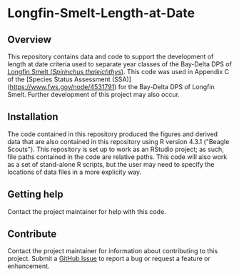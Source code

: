 # Longfin-Smelt-Length-at-Date


## Overview

This repository contains data and code to support the development of length at date criteria used to separate year classes of the Bay-Delta DPS of [Longfin Smelt (*Spirinchus thaleichthys*)](https://www.fws.gov/species/longfin-smelt-spirinchus-thaleichthys). This code was used in Appendix C of the [Species Status Assessment (SSA)] (https://www.fws.gov/node/4531791) for the Bay-Delta DPS of Longfin Smelt. Further development of this project may also occur.


## Installation

The code contained in this repository produced the figures and derived data that are also contained in this repository using R version 4.3.1 ("Beagle Scouts").
This repository is set up to work as an RStudio project; as such, file paths contained in the code are relative paths. This code will also work as a set of stand-alone R scripts, but the user may need to specify the locations of data files in a more explicity way.

## Getting help

Contact the project maintainer for help with this code.  

## Contribute

Contact the project maintainer for information about contributing to this project. Submit a [GitHub Issue](https://github.com/USFWS/Longfin-Smelt-Length-at-Date/issues) to report a bug or request a feature or enhancement.
